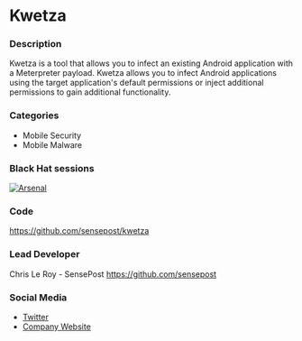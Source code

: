 # Kwetza

### Description
Kwetza is a tool that allows you to infect an existing Android application with a Meterpreter payload. Kwetza allows you to infect Android applications using the target application's default permissions or inject additional permissions to gain additional functionality.


### Categories
* Mobile Security
* Mobile Malware

### Black Hat sessions

[![Arsenal](https://raw.githubusercontent.com/toolswatch/badges/master/arsenal/usa/2017.svg)](http://www.toolswatch.org/2017/06/the-black-hat-arsenal-usa-2017-phenomenal-line-up-announced/)
 
### Code 
https://github.com/sensepost/kwetza

### Lead Developer
 Chris Le Roy - SensePost https://github.com/sensepost

### Social Media 
* [Twitter](https://twitter.com/brompwnie)
* [Company Website](https://sensepost.com/) 

